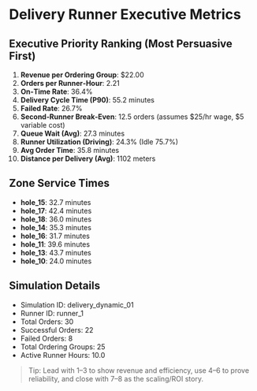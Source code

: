 # Delivery Runner Executive Metrics

## Executive Priority Ranking (Most Persuasive First)
1. **Revenue per Ordering Group**: $22.00
2. **Orders per Runner‑Hour**: 2.21
3. **On‑Time Rate**: 36.4%
4. **Delivery Cycle Time (P90)**: 55.2 minutes
5. **Failed Rate**: 26.7%
6. **Second‑Runner Break‑Even**: 12.5 orders (assumes $25/hr wage, $5 variable cost)
7. **Queue Wait (Avg)**: 27.3 minutes
8. **Runner Utilization (Driving)**: 24.3% (Idle 75.7%)
9. **Avg Order Time**: 35.8 minutes
10. **Distance per Delivery (Avg)**: 1102 meters

## Zone Service Times
- **hole_15**: 32.7 minutes
- **hole_17**: 42.4 minutes
- **hole_18**: 36.0 minutes
- **hole_14**: 35.3 minutes
- **hole_16**: 31.7 minutes
- **hole_11**: 39.6 minutes
- **hole_13**: 43.7 minutes
- **hole_10**: 24.0 minutes


## Simulation Details
- Simulation ID: delivery_dynamic_01
- Runner ID: runner_1
- Total Orders: 30
- Successful Orders: 22
- Failed Orders: 8
- Total Ordering Groups: 25
- Active Runner Hours: 10.0

> Tip: Lead with 1–3 to show revenue and efficiency, use 4–6 to prove reliability, and close with 7–8 as the scaling/ROI story.
